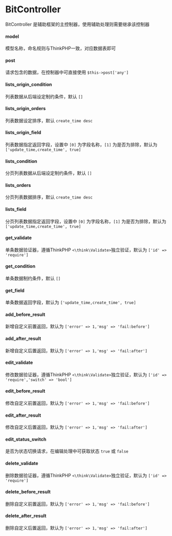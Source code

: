 # BitController

BitController 是辅助框架的主控制器，使用辅助处理则需要继承该控制器

#### model

模型名称，命名规则与ThinkPHP一致，对应数据表即可

#### post

请求包含的数据，在控制器中可直接使用 `$this->post['any']`

#### lists_origin_condition

列表数据从后端设定制约条件，默认 `[]`

#### lists_origin_orders

列表数据设定排序，默认 `create_time desc`

#### lists_origin_field

列表数据指定返回字段，设置中 `[0]` 为字段名称，`[1]` 为是否为排除，默认为 `['update_time,create_time', true]`

#### lists_condition

分页列表数据从后端设定制约条件，默认 `[]`

#### lists_orders

分页列表数据排序，默认 `create_time desc`

#### lists_field

分页列表数据指定返回字段，设置中 `[0]` 为字段名称，`[1]` 为是否为排除，默认为 `['update_time,create_time', true]`


#### get_validate

单条数据验证器，遵循ThinkPHP `<\think\Validate>`独立验证，默认为 `['id' => 'require']`

#### get_condition

单条数据制约条件，默认 `[]`

#### get_field

单条数据返回字段，默认为 `['update_time,create_time', true]`

#### add_before_result

新增自定义前置返回，默认为 `['error' => 1,'msg' => 'fail:before']`

#### add_after_result

新增自定义后置返回，默认为 `['error' => 1,'msg' => 'fail:after']`

#### edit_validate

修改数据验证器，遵循ThinkPHP `<\think\Validate>`独立验证，默认为 `['id' => 'require','switch' => 'bool']`

#### edit_before_result

修改自定义前置返回，默认为 `['error' => 1,'msg' => 'fail:before']`

#### edit_after_result

修改自定义后置返回，默认为 `['error' => 1,'msg' => 'fail:after']`

#### edit_status_switch

是否为状态切换请求，在编辑处理中可获取状态 `true` 或 `false`

#### delete_validate

删除数据验证器，遵循ThinkPHP `<\think\Validate>`独立验证，默认为 `['id' => 'require']`

#### delete_before_result

删除自定义前置返回，默认为 `['error' => 1,'msg' => 'fail:before']`

#### delete_after_result

删除自定义后置返回，默认为 `['error' => 1,'msg' => 'fail:after']`